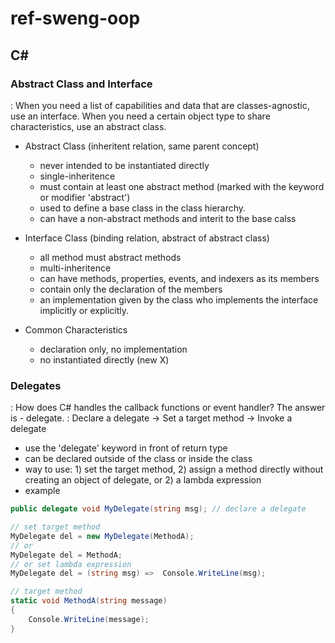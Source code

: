 # ref-sweng-oop

## C#
### Abstract Class and Interface
 : When you need a list of capabilities and data that are classes-agnostic, use an interface. When you need a certain object type to share characteristics, use an abstract class.
 
- Abstract Class (inheritent relation, same parent concept)
  - never intended to be instantiated directly
  - single-inheritence
  - must contain at least one abstract method (marked with the keyword or modifier 'abstract')
  - used to define a base class in the class hierarchy.
  - can have a non-abstract methods and interit to the base calss

- Interface Class (binding relation, abstract of abstract class)
  - all method must abstract methods
  - multi-inheritence
  - can have methods, properties, events, and indexers as its members
  - contain only the declaration of the members
  - an implementation given by the class who implements the interface implicitly or explicitly.

- Common Characteristics
  - declaration only, no implementation
  - no instantiated directly (new X)

### Delegates
 : How does C# handles the callback functions or event handler? The answer is - delegate.
 : Declare a delegate -> Set a target method -> Invoke a delegate
 
- use the 'delegate' keyword in front of return type
- can be declared outside of the class or inside the class
- way to use: 1) set the target method, 2) assign a method directly without creating an object of delegate, or 2) a lambda expression
- example
``` c#
public delegate void MyDelegate(string msg); // declare a delegate

// set target method
MyDelegate del = new MyDelegate(MethodA);
// or 
MyDelegate del = MethodA; 
// or set lambda expression 
MyDelegate del = (string msg) =>  Console.WriteLine(msg);

// target method
static void MethodA(string message)
{
    Console.WriteLine(message);
}
```
